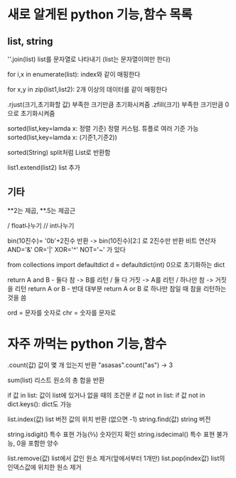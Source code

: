 # 새로 알게된 python 기능,함수 목록

## list, string

''.join(list) list를 문자열로 나타내기 (list는 문자열이여만 한다)

for i,x in enumerate(list): index와 같이 매핑한다

for x,y in zip(list1,list2): 2개 이상의 데이터를 같이 매핑한다

.rjust(크기,초기화할 값) 부족한 크기만큼 초기화시켜줌
.zfill(크기) 부족한 크기만큼 0으로 초기화시켜줌

sorted(list,key=lamda x: 정렬 기준) 정렬 커스텀. 튜플로 여러 기준 가능
sorted(list,key=lamda x: (기준1,기준2))

sorted(String) split처럼 List로 반환함

list1.extend(list2) list 추가

## 기타

**2는 제곱, **.5는 제곱근

/ float나누기
// int나누기

bin(10진수)= '0b'+2진수 반환 -> bin(10진수)[2:] 로 2진수만 반환
비트 연산자 AND='&' OR='|' XOR='^' NOT='~' 가 있다

from collections import defaultdict
d = defaultdict(int) 0으로 초기화하는 dict

return A and B - 둘다 참 -> B를 리턴 / 둘 다 거짓 -> A를 리턴 / 하나만 참 -> 거짓을 리턴
return A or B - 반대
대부분 return A or B 로 하나만 참일 때 참을 리턴하는 것을 씀

ord = 문자를 숫자로
chr = 숫자를 문자로

# 자주 까먹는 python 기능,함수

.count(값) 값이 몇 개 있는지 반환
"asasas".count("as") -> 3

sum(list) 리스트 원소의 총 합을 반환

if 값 in list: 값이 list에 있거나 없을 때의 조건문
if 값 not in list:
if 값 not in dict.keys(): dict도 가능

list.index(값) list 버전 값의 위치 반환 (없으면 -1)
string.find(값) string 버전

string.isdigit() 특수 표현 가능(⅔) 숫자인지 확인
string.isdecimal() 특수 표현 불가능, 0을 포함한 양수

list.remove(값) list에서 값인 원소 제거(앞에서부터 1개만)
list.pop(index값) list의 인덱스값에 위치한 원소 제거
